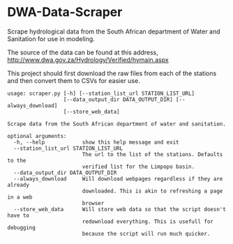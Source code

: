 # DWA-Data-Scraper
Scrape hydrological data from the South African department of Water and Sanitation for use in modeling.

The source of the data can be found at this address, http://www.dwa.gov.za/Hydrology/Verified/hymain.aspx

This project should first download the raw files from each of the stations and then convert them to CSVs for easier use.

```
usage: scraper.py [-h] [--station_list_url STATION_LIST_URL]
                  [--data_output_dir DATA_OUTPUT_DIR] [--always_download]
                  [--store_web_data]

Scrape data from the South African department of water and sanitation.

optional arguments:
  -h, --help            show this help message and exit
  --station_list_url STATION_LIST_URL
                        The url to the list of the stations. Defaults to the
                        verified list for the Limpopo basin.
  --data_output_dir DATA_OUTPUT_DIR
  --always_download     Will download webpages regardless if they are already
                        downloaded. This is akin to refreshing a page in a web
                        browser
  --store_web_data      Will store web data so that the script doesn't have to
                        redownload everything. This is usefull for debugging
                        because the script will run much quicker.
```
